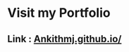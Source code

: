 # Visit my Portfolio

## Link : <a href="https://ankithmj07.github.io/ankithmj07.github.io/">Ankithmj.github.io/</a>
